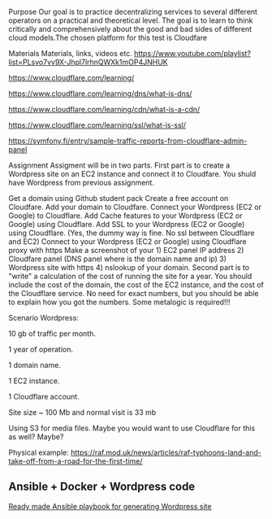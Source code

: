 Purpose
Our goal is to practice decentralizing services to several different operators on a practical and theoretical level. The goal is to learn to think critically and comprehensively about the good and bad sides of different cloud models.The chosen platform for this test is Cloudfare

Materials Materials, links, videos etc.
https://www.youtube.com/playlist?list=PLsvo7vv9X-Jhpl7lrhnQWXk1mOP4JNHUK

https://www.cloudflare.com/learning/

https://www.cloudflare.com/learning/dns/what-is-dns/

https://www.cloudflare.com/learning/cdn/what-is-a-cdn/

https://www.cloudflare.com/learning/ssl/what-is-ssl/

https://symfony.fi/entry/sample-traffic-reports-from-cloudflare-admin-panel

Assignment
Assigment will be in two parts. First part is to create a Wordpress site on an EC2 instance and connect it to Cloudfare. You shuld have Wordpress from previous assignment.

Get a domain using Github student pack
Create a free account on Cloudfare.
Add your domain to Cloudfare.
Connect your Wordpress (EC2 or Google) to Cloudflare.
Add Cache features to your Wordpress (EC2 or Google) using Cloudflare.
Add SSL to your Wordpress (EC2 or Google) using Cloudflare. (Yes, the dummy way is fine. No ssl between Cloudflare and EC2)
Connect to your Wordpress (EC2 or Google) using Cloudflare proxy with https
Make a screenshot of your 1) EC2 panel IP address 2) Cloudfare panel (DNS panel where is the domain name and ip) 3) Wordpress site with https 4) nslookup of your domain.
Second part is to "write" a calculation of the cost of running the site for a year. You should include the cost of the domain, the cost of the EC2 instance, and the cost of the Cloudflare service. No need for exact numbers, but you should be able to explain how you got the numbers. Some metalogic is required!!!

Scenario Wordpress:

10 gb of traffic per month.

1 year of operation.

1 domain name.

1 EC2 instance.

1 Cloudflare account.

Site size ~ 100 Mb and normal visit is 33 mb

Using S3 for media files. Maybe you would want to use Cloudflare for this as well? Maybe?

Physical example: https://raf.mod.uk/news/articles/raf-typhoons-land-and-take-off-from-a-road-for-the-first-time/

## Ansible + Docker + Wordpress code

[Ready made Ansible playbook for generating Wordpress site](../Ansible/Other-files/playbook.yaml)
